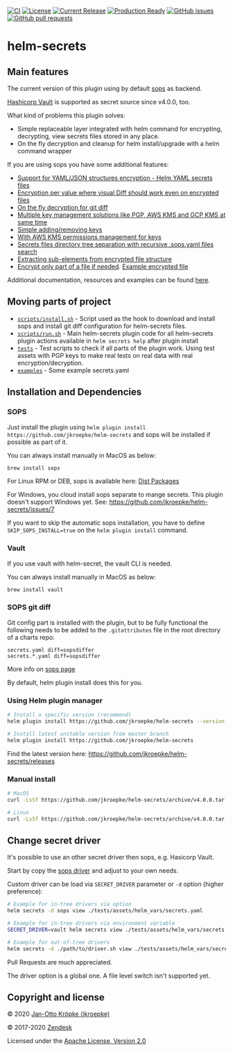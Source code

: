 [![CI](https://github.com/jkroepke/helm-secrets/workflows/CI/badge.svg)](https://github.com/jkroepke/helm-secrets/)
[![License](https://img.shields.io/github/license/jkroepke/helm-secrets.svg)](https://github.com/jkroepke/helm-secrets/blob/master/LICENSE)
[![Current Release](https://img.shields.io/github/release/jkroepke/helm-secrets.svg)](https://github.com/jkroepke/helm-secrets/releases/latest)
[![Production Ready](https://img.shields.io/badge/production-ready-green.svg)](https://github.com/jkroepke/helm-secrets/releases/latest)
[![GitHub issues](https://img.shields.io/github/issues/jkroepke/helm-secrets.svg)](https://github.com/jkroepke/helm-secrets/issues)
[![GitHub pull requests](https://img.shields.io/github/issues-pr/jkroepke/helm-secrets.svg)](https://github.com/jkroepke/helm-secrets/pulls)

# helm-secrets

## Main features

The current version of this plugin using by default [sops](https://github.com/mozilla/sops/) as backend.

[Hashicorp Vault](http://vaultproject.io/) is supported as secret source since v4.0.0, too.

What kind of problems this plugin solves:

- Simple replaceable layer integrated with helm command for encrypting, decrypting, view secrets files stored in any place.
- On the fly decryption and cleanup for helm install/upgrade with a helm command wrapper

If you are using sops you have some additional features:

- [Support for YAML/JSON structures encryption - Helm YAML secrets files](https://github.com/mozilla/sops#important-information-on-types)
- [Encryption per value where visual Diff should work even on encrypted files](https://github.com/mozilla/sops/blob/master/example.yaml)
- [On the fly decryption for git diff](https://github.com/mozilla/sops#showing-diffs-in-cleartext-in-git)
- [Multiple key management solutions like PGP, AWS KMS and GCP KMS at same time](https://github.com/mozilla/sops#using-sops-yaml-conf-to-select-kms-pgp-for-new-files)
- [Simple adding/removing keys](https://github.com/mozilla/sops#adding-and-removing-keys)
- [With AWS KMS permissions management for keys](https://aws.amazon.com/kms/)
- [Secrets files directory tree separation with recursive .sops.yaml files search](https://github.com/mozilla/sops#using-sops-yaml-conf-to-select-kms-pgp-for-new-files)
- [Extracting sub-elements from encrypted file structure](https://github.com/mozilla/sops#extract-a-sub-part-of-a-document-tree)
- [Encrypt only part of a file if needed](https://github.com/mozilla/sops#encrypting-only-parts-of-a-file). [Example encrypted file](https://github.com/mozilla/sops/blob/master/example.yaml)

Additional documentation, resources and examples can be found [here](USAGE.md).

## Moving parts of project

* [`scripts/install.sh`](scripts/install.sh) - Script used as the hook to download and install sops and install git diff configuration for helm-secrets files.
* [`scripts/run.sh`](scripts/run.sh) - Main helm-secrets plugin code for all helm-secrets plugin actions available in `helm secrets help` after plugin install
* [`tests`](tests) - Test scripts to check if all parts of the plugin work. Using test assets with PGP keys to make real tests on real data with real encryption/decryption.
* [`examples`](examples) - Some example secrets.yaml 

## Installation and Dependencies

### SOPS

Just install the plugin using `helm plugin install https://github.com/jkroepke/helm-secrets` and sops will be installed if possible as part of it.

You can always install manually in MacOS as below:

```bash
brew install sops
```

For Linux RPM or DEB, sops is available here: [Dist Packages](https://github.com/mozilla/sops/releases)

For Windows, you cloud install sops separate to mange secrets. This plugin doesn't support Windows yet. See: https://github.com/jkroepke/helm-secrets/issues/7

If you want to skip the automatic sops installation, you have to define `SKIP_SOPS_INSTALL=true` on the `helm plugin install` command.

### Vault

If you use vault with helm-secret, the vault CLI is needed.

You can always install manually in MacOS as below:

```bash
brew install vault
```

### SOPS git diff

Git config part is installed with the plugin, but to be fully functional the following needs to be added to the `.gitattributes` file in the root directory of a charts repo:

```
secrets.yaml diff=sopsdiffer
secrets.*.yaml diff=sopsdiffer
```

More info on [sops page](https://github.com/mozilla/sops#showing-diffs-in-cleartext-in-git)

By default, helm plugin install does this for you.

### Using Helm plugin manager

```bash
# Install a specific version (recommend)
helm plugin install https://github.com/jkroepke/helm-secrets --version v4.0.0

# Install latest unstable version from master branch
helm plugin install https://github.com/jkroepke/helm-secrets
```

Find the latest version here: https://github.com/jkroepke/helm-secrets/releases

### Manual install

```bash
# MacOS
curl -LsSf https://github.com/jkroepke/helm-secrets/archive/v4.0.0.tar.gz | tar -C "$HOME/Library/helm" -xzf-

# Linux
curl -LsSf https://github.com/jkroepke/helm-secrets/archive/v4.0.0.tar.gz | tar -C "$HOME/.local/share/helm" -xzf-
```

## Change secret driver

It's possible to use an other secret driver then sops, e.g. Hasicorp Vault.

Start by copy the [sops driver](https://github.com/jkroepke/helm-secrets/blob/master/scripts/drivers/sops.sh) and adjust to your own needs.

Custom driver can be load via `SECRET_DRIVER` parameter or `-d` option (higher preference):

```bash
# Example for in-tree drivers via option
helm secrets -d sops view ./tests/assets/helm_vars/secrets.yaml

# Example for in-tree drivers via environment variable
SECRET_DRIVER=vault helm secrets view ./tests/assets/helm_vars/secrets.yaml

# Example for out-of-tree drivers
helm secrets -d ./path/to/driver.sh view ./tests/assets/helm_vars/secrets.yaml
```

Pull Requests are much appreciated.

The driver option is a global one. A file level switch isn't supported yet.

## Copyright and license

© 2020 [Jan-Otto Kröpke (jkroepke)](https://github.com/jkroepke/helm-secrets)

© 2017-2020 [Zendesk](https://github.com/zendesk/helm-secrets)

Licensed under the [Apache License, Version 2.0](LICENSE)
